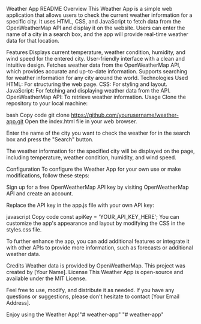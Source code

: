 Weather App README
Overview
This Weather App is a simple web application that allows users to check the current weather information for a specific city. It uses HTML, CSS, and JavaScript to fetch data from the OpenWeatherMap API and display it on the website. Users can enter the name of a city in a search box, and the app will provide real-time weather data for that location.

Features
Displays current temperature, weather condition, humidity, and wind speed for the entered city.
User-friendly interface with a clean and intuitive design.
Fetches weather data from the OpenWeatherMap API, which provides accurate and up-to-date information.
Supports searching for weather information for any city around the world.
Technologies Used
HTML: For structuring the web page.
CSS: For styling and layout.
JavaScript: For fetching and displaying weather data from the API.
OpenWeatherMap API: To retrieve weather information.
Usage
Clone the repository to your local machine:

bash
Copy code
git clone https://github.com/yourusername/weather-app.git
Open the index.html file in your web browser.

Enter the name of the city you want to check the weather for in the search box and press the "Search" button.

The weather information for the specified city will be displayed on the page, including temperature, weather condition, humidity, and wind speed.

Configuration
To configure the Weather App for your own use or make modifications, follow these steps:

Sign up for a free OpenWeatherMap API key by visiting OpenWeatherMap API and create an account.

Replace the API key in the app.js file with your own API key:

javascript
Copy code
const apiKey = 'YOUR_API_KEY_HERE';
You can customize the app's appearance and layout by modifying the CSS in the styles.css file.

To further enhance the app, you can add additional features or integrate it with other APIs to provide more information, such as forecasts or additional weather data.

Credits
Weather data is provided by OpenWeatherMap.
This project was created by [Your Name].
License
This Weather App is open-source and available under the MIT License.

Feel free to use, modify, and distribute it as needed. If you have any questions or suggestions, please don't hesitate to contact [Your Email Address].

Enjoy using the Weather App!"# weather-app" 
"# weather-app" 
